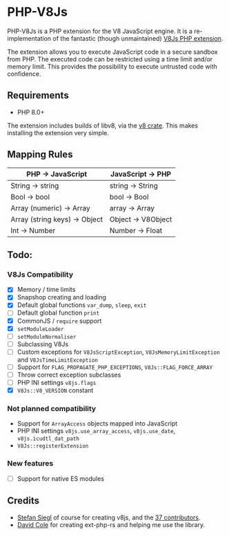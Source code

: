 # PHP-V8Js

PHP-V8Js is a PHP extension for the V8 JavaScript engine. It is a re-implementation of the fantastic (though unmaintained) [V8Js PHP extension](https://github.com/phpv8/v8js).

The extension allows you to execute JavaScript code in a secure sandbox from PHP. The executed code can be restricted using a time limit and/or memory limit. This provides the possibility to execute untrusted code with confidence.

## Requirements

- PHP 8.0+

The extension includes builds of libv8, via the [v8 crate](https://docs.rs/v8/latest/v8/). This makes installing the extension very simple.

## Mapping Rules

|PHP -> JavaScript|JavaScript -> PHP|
|---|---|
|String -> string|string -> String|
|Bool -> bool|bool -> Bool|
|Array (numeric) -> Array|array -> Array|
|Array (string keys) -> Object|Object -> V8Object|
|Int -> Number|Number -> Float|


## Todo:

### V8Js Compatibility

- [x] Memory / time limits
- [x] Snapshop creating and loading
- [x] Default global functions `var_dump`, `sleep`, `exit`
- [ ] Default global function `print`
- [x] CommonJS / `require` support
- [x] `setModuleLoader`
- [ ] `setModuleNormaliser`
- [ ] Subclassing V8Js
- [ ] Custom exceptions for `V8JsScriptException`, `V8JsMemoryLimitException` and `V8JsTimeLimitException`
- [ ] Support for `FLAG_PROPAGATE_PHP_EXCEPTIONS`, `V8Js::FLAG_FORCE_ARRAY`
- [ ] Throw correct exception subclasses
- [ ] PHP INI settings `v8js.flags`
- [x] `V8Js::V8_VERSION` constant

### Not planned compatibility

- Support for `ArrayAccess` objects mapped into JavaScript
- PHP INI settings `v8js.use_array_access`, `v8js.use_date`, `v8js.icudtl_dat_path`
- `V8Js::registerExtension`

### New features

- [ ] Support for native ES modules

## Credits

- [Stefan Siegl](https://github.com/stesie) of course for creating v8js, and the [37 contributors](https://github.com/phpv8/v8js/graphs/contributors).
- [David Cole](https://github.com/davidcole1340) for creating ext-php-rs and helping me use the library.
